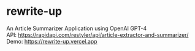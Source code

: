 # rewrite-up
An Article Summarizer Application using OpenAI GPT-4\
API: https://rapidapi.com/restyler/api/article-extractor-and-summarizer/ \
Demo: https://rewrite-up.vercel.app